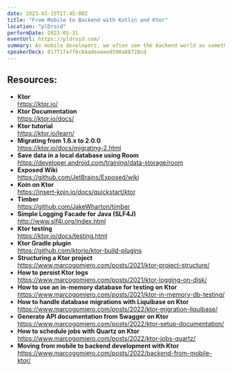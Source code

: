 ```yaml
---
date: 2023-03-15T17:45:00Z
title: "From Mobile to Backend with Kotlin and Ktor"
location: "plDroid"
performDate: 2023-05-31
eventUrl: https://pldroid.com/
summary: As mobile developers, we often see the backend world as something magical that "does things". But what if I tell you that you can easily build a backend even if mobile is your thing?<br><br>With this talk, I want to show how it is possible to bring your mobile knowledge (and shift it a little bit) to build a backend with Kotlin and Ktor. I will show how to structure the project, set up Dependency Injection, connect to a database and test everything to have a working backend ready to be deployed.
speakerDeck: 817f17a7f8c04adeaaeed590a88728cd
---
```


## Resources:

- **Ktor**\
    https://ktor.io/
- **Ktor Documentation**\
    https://ktor.io/docs/
- **Ktor tutorial**\
    https://ktor.io/learn/
- **Migrating from 1.6.x to 2.0.0**\
    https://ktor.io/docs/migrating-2.html    
- **Save data in a local database using Room**\
    https://developer.android.com/training/data-storage/room
- **Exposed Wiki**\
    https://github.com/JetBrains/Exposed/wiki
- **Koin on Ktor**\
    https://insert-koin.io/docs/quickstart/ktor
- **Timber**\
    https://github.com/JakeWharton/timber
- **Simple Logging Facade for Java (SLF4J)**\
    http://www.slf4j.org/index.html
- **Ktor testing**\
    https://ktor.io/docs/testing.html
- **Ktor Gradle plugin**\
    https://github.com/ktorio/ktor-build-plugins
- **Structuring a Ktor project**\
    https://www.marcogomiero.com/posts/2021/ktor-project-structure/
- **How to persist Ktor logs**\
    https://www.marcogomiero.com/posts/2021/ktor-logging-on-disk/
- **How to use an in-memory database for testing on Ktor**\
    https://www.marcogomiero.com/posts/2021/ktor-in-memory-db-testing/
- **How to handle database migrations with Liquibase on Ktor**\
    https://www.marcogomiero.com/posts/2022/ktor-migration-liquibase/
- **Generate API documentation from Swagger on Ktor**\
    https://www.marcogomiero.com/posts/2022/ktor-setup-documentation/
- **How to schedule jobs with Quartz on Ktor**\
    https://www.marcogomiero.com/posts/2022/ktor-jobs-quartz/
- **Moving from mobile to backend development with Ktor**\
    https://www.marcogomiero.com/posts/2022/backend-from-mobile-ktor/
